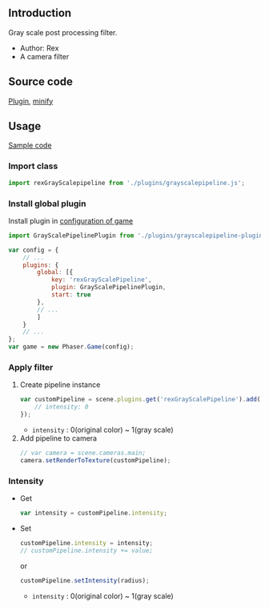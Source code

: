 ## Introduction

Gray scale post processing filter.

- Author: Rex
- A camera filter

## Source code

[Plugin](https://github.com/rexrainbow/phaser3-rex-notes/blob/master/plugins/grayscalepipeline-plugin.js), [minify](https://github.com/rexrainbow/phaser3-rex-notes/blob/master/dist/rexgrayscalepipelineplugin.min.js)

## Usage

[Sample code](https://github.com/rexrainbow/phaser3-rex-notes/tree/master/examples/shader-grayscale)

 

### Import class

```javascript
import rexGrayScalepipeline from './plugins/grayscalepipeline.js';
```

### Install global plugin

Install plugin in [configuration of game](game.md#configuration)

```javascript
import GrayScalePipelinePlugin from './plugins/grayscalepipeline-plugin.js';

var config = {
    // ...
    plugins: {
        global: [{
            key: 'rexGrayScalePipeline',
            plugin: GrayScalePipelinePlugin,
            start: true
        },
        // ...
        ]
    }
    // ...
};
var game = new Phaser.Game(config);
```

### Apply filter

1. Create pipeline instance
    ```javascript
    var customPipeline = scene.plugins.get('rexGrayScalePipeline').add(scene, key, {
        // intensity: 0
    });
    ```
    - `intensity` : 0(original color) ~ 1(gray scale)
2. Add pipeline to camera
    ```javascript
    // var camera = scene.cameras.main;
    camera.setRenderToTexture(customPipeline);
    ```

### Intensity

- Get
    ```javascript
    var intensity = customPipeline.intensity;
    ```
- Set
    ```javascript
    customPipeline.intensity = intensity;
    // customPipeline.intensity += value;
    ```
    or
    ```javascript
    customPipeline.setIntensity(radius);
    ```
    - `intensity` : 0(original color) ~ 1(gray scale)
